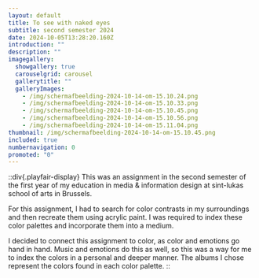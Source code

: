 ```yaml
---
layout: default
title: To see with naked eyes
subtitle: second semester 2024
date: 2024-10-05T13:28:20.160Z
introduction: ""
description: ""
imagegallery:
  showgallery: true
  carouselgrid: carousel
  gallerytitle: ""
  galleryImages:
    - /img/scherm­afbeelding-2024-10-14-om-15.10.24.png
    - /img/scherm­afbeelding-2024-10-14-om-15.10.33.png
    - /img/scherm­afbeelding-2024-10-14-om-15.10.45.png
    - /img/scherm­afbeelding-2024-10-14-om-15.10.56.png
    - /img/scherm­afbeelding-2024-10-14-om-15.11.04.png
thumbnail: /img/scherm­afbeelding-2024-10-14-om-15.10.45.png
included: true
numbernavigation: 0
promoted: "0"
---
```

::div{.playfair-display} 
This was an assignment in the second semester of the first year
of my education in media & information design at sint-lukas school of arts in
Brussels. 

For this assignment, I had to search for color contrasts in my
surroundings and then recreate them using acrylic paint. I was required to
index these color palettes and incorporate them into a medium.

I decided to connect this assignment to color, as color and emotions go hand in hand. Music and emotions do this as well, so this was a way for me to index the colors in a personal and deeper manner. The albums I chose represent the colors found in each color palette.
::
